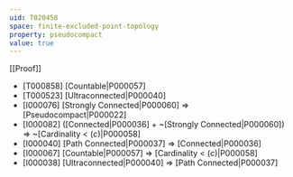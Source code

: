 ```yaml
---
uid: T020458
space: finite-excluded-point-topology
property: pseudocompact
value: true
---
```

[[Proof]]

* [T000858] [Countable|P000057]
* [T000523] [Ultraconnected|P000040]
* [I000076] [Strongly Connected|P000060] => [Pseudocompact|P000022]
* [I000082] ([Connected|P000036] + ~[Strongly Connected|P000060]) => ~[Cardinality < $\mathfrak(c)$|P000058]
* [I000040] [Path Connected|P000037] => [Connected|P000036]
* [I000067] [Countable|P000057] => [Cardinality < $\mathfrak(c)$|P000058]
* [I000038] [Ultraconnected|P000040] => [Path Connected|P000037]

